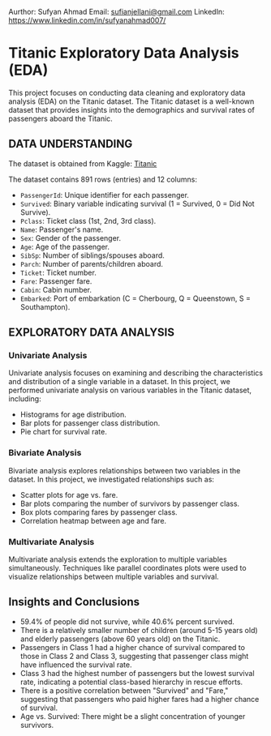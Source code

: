 Aurthor: Sufyan Ahmad
Email:   sufianjellani@gmail.com
LinkedIn: https://www.linkedin.com/in/sufyanahmad007/

# Titanic Exploratory Data Analysis (EDA)

This project focuses on conducting data cleaning and exploratory data analysis (EDA) on the Titanic dataset. The Titanic dataset is a well-known dataset that provides insights into the demographics and survival rates of passengers aboard the Titanic.

## DATA UNDERSTANDING

The dataset is obtained from Kaggle: [Titanic](https://www.kaggle.com/c/titanic/data)

The dataset contains 891 rows (entries) and 12 columns:
- `PassengerId`: Unique identifier for each passenger.
- `Survived`: Binary variable indicating survival (1 = Survived, 0 = Did Not Survive).
- `Pclass`: Ticket class (1st, 2nd, 3rd class).
- `Name`: Passenger's name.
- `Sex`: Gender of the passenger.
- `Age`: Age of the passenger.
- `SibSp`: Number of siblings/spouses aboard.
- `Parch`: Number of parents/children aboard.
- `Ticket`: Ticket number.
- `Fare`: Passenger fare.
- `Cabin`: Cabin number.
- `Embarked`: Port of embarkation (C = Cherbourg, Q = Queenstown, S = Southampton).

## EXPLORATORY DATA ANALYSIS

### Univariate Analysis

Univariate analysis focuses on examining and describing the characteristics and distribution of a single variable in a dataset. In this project, we performed univariate analysis on various variables in the Titanic dataset, including:

- Histograms for age distribution.
- Bar plots for passenger class distribution.
- Pie chart for survival rate.

### Bivariate Analysis

Bivariate analysis explores relationships between two variables in the dataset. In this project, we investigated relationships such as:

- Scatter plots for age vs. fare.
- Bar plots comparing the number of survivors by passenger class.
- Box plots comparing fares by passenger class.
- Correlation heatmap between age and fare.

### Multivariate Analysis

Multivariate analysis extends the exploration to multiple variables simultaneously. Techniques like parallel coordinates plots were used to visualize relationships between multiple variables and survival.

## Insights and Conclusions

- 59.4% of people did not survive, while 40.6% percent survived.
- There is a relatively smaller number of children (around 5-15 years old) and elderly passengers (above 60 years old) on the Titanic.
- Passengers in Class 1 had a higher chance of survival compared to those in Class 2 and Class 3, suggesting that passenger class might have influenced the survival rate.
- Class 3 had the highest number of passengers but the lowest survival rate, indicating a potential class-based hierarchy in rescue efforts.
- There is a positive correlation between "Survived" and "Fare," suggesting that passengers who paid higher fares had a higher chance of survival.
- Age vs. Survived: There might be a slight concentration of younger survivors.
